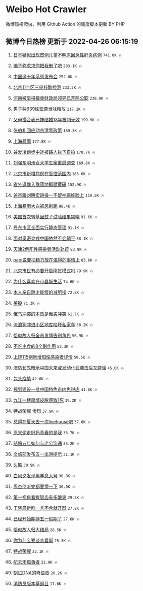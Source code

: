 # Weibo Hot Crawler 



微博热榜爬虫，利用 Github Action 的调度脚本更新 BY PHP 


## 微博今日热榜 更新于 2022-04-26 06:15:19 
1. [日本疑似出现首例儿童不明原因急性肝炎病例](https://s.weibo.com/weibo?q=%23%E6%97%A5%E6%9C%AC%E7%96%91%E4%BC%BC%E5%87%BA%E7%8E%B0%E9%A6%96%E4%BE%8B%E5%84%BF%E7%AB%A5%E4%B8%8D%E6%98%8E%E5%8E%9F%E5%9B%A0%E6%80%A5%E6%80%A7%E8%82%9D%E7%82%8E%E7%97%85%E4%BE%8B%23&Refer=top) `741.0K 🔥` 

1. [骗子称求求你把我删了吧](https://s.weibo.com/weibo?q=%23%E9%AA%97%E5%AD%90%E7%A7%B0%E6%B1%82%E6%B1%82%E4%BD%A0%E6%8A%8A%E6%88%91%E5%88%A0%E4%BA%86%E5%90%A7%23&Refer=top) `283.1K 🔥` 

1. [中国这十年系列发布会](https://s.weibo.com/weibo?q=%23%E4%B8%AD%E5%9B%BD%E8%BF%99%E5%8D%81%E5%B9%B4%E7%B3%BB%E5%88%97%E5%8F%91%E5%B8%83%E4%BC%9A%23&Refer=top) `252.0K 🔥` 

1. [北京11个区三轮核酸检测](https://s.weibo.com/weibo?q=%23%E5%8C%97%E4%BA%AC11%E4%B8%AA%E5%8C%BA%E4%B8%89%E8%BD%AE%E6%A0%B8%E9%85%B8%E6%A3%80%E6%B5%8B%23&Refer=top) `233.2K 🔥` 

1. [河南被举报猥亵财政局领导已开除公职](https://s.weibo.com/weibo?q=%23%E6%B2%B3%E5%8D%97%E8%A2%AB%E4%B8%BE%E6%8A%A5%E7%8C%A5%E4%BA%B5%E8%B4%A2%E6%94%BF%E5%B1%80%E9%A2%86%E5%AF%BC%E5%B7%B2%E5%BC%80%E9%99%A4%E5%85%AC%E8%81%8C%23&Refer=top) `230.9K 🔥` 

1. [男子种939株罂粟当味精放](https://s.weibo.com/weibo?q=%23%E7%94%B7%E5%AD%90%E7%A7%8D939%E6%A0%AA%E7%BD%82%E7%B2%9F%E5%BD%93%E5%91%B3%E7%B2%BE%E6%94%BE%23&Refer=top) `217.2K 🔥` 

1. [父母撮合表兄妹结婚13年被判无效](https://s.weibo.com/weibo?q=%23%E7%88%B6%E6%AF%8D%E6%92%AE%E5%90%88%E8%A1%A8%E5%85%84%E5%A6%B9%E7%BB%93%E5%A9%9A13%E5%B9%B4%E8%A2%AB%E5%88%A4%E6%97%A0%E6%95%88%23&Refer=top) `199.9K 🔥` 

1. [张伯礼回应动态清零政策](https://s.weibo.com/weibo?q=%23%E5%BC%A0%E4%BC%AF%E7%A4%BC%E5%9B%9E%E5%BA%94%E5%8A%A8%E6%80%81%E6%B8%85%E9%9B%B6%E6%94%BF%E7%AD%96%23&Refer=top) `189.3K 🔥` 

1. [上海暴雨](https://s.weibo.com/weibo?q=%23%E4%B8%8A%E6%B5%B7%E6%9A%B4%E9%9B%A8%23&Refer=top) `177.8K 🔥` 

1. [谷爱凌跑步中途被路人拦下自拍](https://s.weibo.com/weibo?q=%23%E8%B0%B7%E7%88%B1%E5%87%8C%E8%B7%91%E6%AD%A5%E4%B8%AD%E9%80%94%E8%A2%AB%E8%B7%AF%E4%BA%BA%E6%8B%A6%E4%B8%8B%E8%87%AA%E6%8B%8D%23&Refer=top) `170.7K 🔥` 

1. [刘强东明州女大学生案重启调查](https://s.weibo.com/weibo?q=%23%E5%88%98%E5%BC%BA%E4%B8%9C%E6%98%8E%E5%B7%9E%E5%A5%B3%E5%A4%A7%E5%AD%A6%E7%94%9F%E6%A1%88%E9%87%8D%E5%90%AF%E8%B0%83%E6%9F%A5%23&Refer=top) `169.8K 🔥` 

1. [北京市新增病例在管控范围内](https://s.weibo.com/weibo?q=%23%E5%8C%97%E4%BA%AC%E5%B8%82%E6%96%B0%E5%A2%9E%E7%97%85%E4%BE%8B%E5%9C%A8%E7%AE%A1%E6%8E%A7%E8%8C%83%E5%9B%B4%E5%86%85%23&Refer=top) `165.6K 🔥` 

1. [省外返豫入豫落地即赋黄码](https://s.weibo.com/weibo?q=%23%E7%9C%81%E5%A4%96%E8%BF%94%E8%B1%AB%E5%85%A5%E8%B1%AB%E8%90%BD%E5%9C%B0%E5%8D%B3%E8%B5%8B%E9%BB%84%E7%A0%81%23&Refer=top) `152.9K 🔥` 

1. [爸爸跟刘畊宏跳操一不留神踢娃脸上](https://s.weibo.com/weibo?q=%23%E7%88%B8%E7%88%B8%E8%B7%9F%E5%88%98%E7%95%8A%E5%AE%8F%E8%B7%B3%E6%93%8D%E4%B8%80%E4%B8%8D%E7%95%99%E7%A5%9E%E8%B8%A2%E5%A8%83%E8%84%B8%E4%B8%8A%23&Refer=top) `110.5K 🔥` 

1. [上海暴雨大白被风刮跑](https://s.weibo.com/weibo?q=%23%E4%B8%8A%E6%B5%B7%E6%9A%B4%E9%9B%A8%E5%A4%A7%E7%99%BD%E8%A2%AB%E9%A3%8E%E5%88%AE%E8%B7%91%23&Refer=top) `98.4K 🔥` 

1. [美国首次转基因蚊子试验结果揭晓](https://s.weibo.com/weibo?q=%23%E7%BE%8E%E5%9B%BD%E9%A6%96%E6%AC%A1%E8%BD%AC%E5%9F%BA%E5%9B%A0%E8%9A%8A%E5%AD%90%E8%AF%95%E9%AA%8C%E7%BB%93%E6%9E%9C%E6%8F%AD%E6%99%93%23&Refer=top) `91.6K 🔥` 

1. [丹东市区全面实行静态管理](https://s.weibo.com/weibo?q=%23%E4%B8%B9%E4%B8%9C%E5%B8%82%E5%8C%BA%E5%85%A8%E9%9D%A2%E5%AE%9E%E8%A1%8C%E9%9D%99%E6%80%81%E7%AE%A1%E7%90%86%23&Refer=top) `91.1K 🔥` 

1. [面对奥密克戎中国依然不会躺平](https://s.weibo.com/weibo?q=%23%E9%9D%A2%E5%AF%B9%E5%A5%A5%E5%AF%86%E5%85%8B%E6%88%8E%E4%B8%AD%E5%9B%BD%E4%BE%9D%E7%84%B6%E4%B8%8D%E4%BC%9A%E8%BA%BA%E5%B9%B3%23&Refer=top) `88.1K 🔥` 

1. [天津2例阳性感染者活动轨迹](https://s.weibo.com/weibo?q=%23%E5%A4%A9%E6%B4%A52%E4%BE%8B%E9%98%B3%E6%80%A7%E6%84%9F%E6%9F%93%E8%80%85%E6%B4%BB%E5%8A%A8%E8%BD%A8%E8%BF%B9%23&Refer=top) `83.9K 🔥` 

1. [papi说要把精力放在值得的事情上](https://s.weibo.com/weibo?q=%23papi%E8%AF%B4%E8%A6%81%E6%8A%8A%E7%B2%BE%E5%8A%9B%E6%94%BE%E5%9C%A8%E5%80%BC%E5%BE%97%E7%9A%84%E4%BA%8B%E6%83%85%E4%B8%8A%23&Refer=top) `83.6K 🔥` 

1. [北京市民有必要开启囤货模式吗](https://s.weibo.com/weibo?q=%23%E5%8C%97%E4%BA%AC%E5%B8%82%E6%B0%91%E6%9C%89%E5%BF%85%E8%A6%81%E5%BC%80%E5%90%AF%E5%9B%A4%E8%B4%A7%E6%A8%A1%E5%BC%8F%E5%90%97%23&Refer=top) `79.9K 🔥` 

1. [为什么喜欢在小县城生活](https://s.weibo.com/weibo?q=%23%E4%B8%BA%E4%BB%80%E4%B9%88%E5%96%9C%E6%AC%A2%E5%9C%A8%E5%B0%8F%E5%8E%BF%E5%9F%8E%E7%94%9F%E6%B4%BB%23&Refer=top) `74.6K 🔥` 

1. [本人亲自跳才能瘦的减肥操](https://s.weibo.com/weibo?q=%23%E6%9C%AC%E4%BA%BA%E4%BA%B2%E8%87%AA%E8%B7%B3%E6%89%8D%E8%83%BD%E7%98%A6%E7%9A%84%E5%87%8F%E8%82%A5%E6%93%8D%23&Refer=top) `72.8K 🔥` 

1. [美股](https://s.weibo.com/weibo?q=%23%E7%BE%8E%E8%82%A1%23&Refer=top) `71.3K 🔥` 

1. [俄乌冲突的本质是俄美冲突](https://s.weibo.com/weibo?q=%E4%BF%84%E4%B9%8C%E5%86%B2%E7%AA%81%E7%9A%84%E6%9C%AC%E8%B4%A8%E6%98%AF%E4%BF%84%E7%BE%8E%E5%86%B2%E7%AA%81&Refer=top) `61.7K 🔥` 

1. [流浪狗冲进小区地库咬坏私家车](https://s.weibo.com/weibo?q=%23%E6%B5%81%E6%B5%AA%E7%8B%97%E5%86%B2%E8%BF%9B%E5%B0%8F%E5%8C%BA%E5%9C%B0%E5%BA%93%E5%92%AC%E5%9D%8F%E7%A7%81%E5%AE%B6%E8%BD%A6%23&Refer=top) `58.2K 🔥` 

1. [恰似故人归全员发博告别角色](https://s.weibo.com/weibo?q=%23%E6%81%B0%E4%BC%BC%E6%95%85%E4%BA%BA%E5%BD%92%E5%85%A8%E5%91%98%E5%8F%91%E5%8D%9A%E5%91%8A%E5%88%AB%E8%A7%92%E8%89%B2%23&Refer=top) `56.9K 🔥` 

1. [不吃主食的8个副作用](https://s.weibo.com/weibo?q=%23%E4%B8%8D%E5%90%83%E4%B8%BB%E9%A3%9F%E7%9A%848%E4%B8%AA%E5%89%AF%E4%BD%9C%E7%94%A8%23&Refer=top) `52.3K 🔥` 

1. [上饶115例新增阳性感染者详情](https://s.weibo.com/weibo?q=%23%E4%B8%8A%E9%A5%B6115%E4%BE%8B%E6%96%B0%E5%A2%9E%E9%98%B3%E6%80%A7%E6%84%9F%E6%9F%93%E8%80%85%E8%AF%A6%E6%83%85%23&Refer=top) `50.5K 🔥` 

1. [澳防长先暗示中国未来或发动化武袭击后又辟谣](https://s.weibo.com/weibo?q=%23%E6%BE%B3%E9%98%B2%E9%95%BF%E5%85%88%E6%9A%97%E7%A4%BA%E4%B8%AD%E5%9B%BD%E6%9C%AA%E6%9D%A5%E6%88%96%E5%8F%91%E5%8A%A8%E5%8C%96%E6%AD%A6%E8%A2%AD%E5%87%BB%E5%90%8E%E5%8F%88%E8%BE%9F%E8%B0%A3%23&Refer=top) `45.6K 🔥` 

1. [包头疫情](https://s.weibo.com/weibo?q=%E5%8C%85%E5%A4%B4%E7%96%AB%E6%83%85&Refer=top) `42.0K 🔥` 

1. [规划建设一批中国特色市内免税店](https://s.weibo.com/weibo?q=%23%E8%A7%84%E5%88%92%E5%BB%BA%E8%AE%BE%E4%B8%80%E6%89%B9%E4%B8%AD%E5%9B%BD%E7%89%B9%E8%89%B2%E5%B8%82%E5%86%85%E5%85%8D%E7%A8%8E%E5%BA%97%23&Refer=top) `41.8K 🔥` 

1. [九江一楼房墙皮脱落致1死](https://s.weibo.com/weibo?q=%23%E4%B9%9D%E6%B1%9F%E4%B8%80%E6%A5%BC%E6%88%BF%E5%A2%99%E7%9A%AE%E8%84%B1%E8%90%BD%E8%87%B41%E6%AD%BB%23&Refer=top) `39.2K 🔥` 

1. [特战荣耀 惨烈](https://s.weibo.com/weibo?q=%E7%89%B9%E6%88%98%E8%8D%A3%E8%80%80%20%E6%83%A8%E7%83%88&Refer=top) `37.9K 🔥` 

1. [总得在夏天去一次livehouse吧](https://s.weibo.com/weibo?q=%23%E6%80%BB%E5%BE%97%E5%9C%A8%E5%A4%8F%E5%A4%A9%E5%8E%BB%E4%B8%80%E6%AC%A1livehouse%E5%90%A7%23&Refer=top) `37.0K 🔥` 

1. [原来偷走妈妈青春的是我](https://s.weibo.com/weibo?q=%23%E5%8E%9F%E6%9D%A5%E5%81%B7%E8%B5%B0%E5%A6%88%E5%A6%88%E9%9D%92%E6%98%A5%E7%9A%84%E6%98%AF%E6%88%91%23&Refer=top) `36.7K 🔥` 

1. [结婚五年如何与老公沟通](https://s.weibo.com/weibo?q=%23%E7%BB%93%E5%A9%9A%E4%BA%94%E5%B9%B4%E5%A6%82%E4%BD%95%E4%B8%8E%E8%80%81%E5%85%AC%E6%B2%9F%E9%80%9A%23&Refer=top) `35.2K 🔥` 

1. [文旅部发布五一出游提示](https://s.weibo.com/weibo?q=%23%E6%96%87%E6%97%85%E9%83%A8%E5%8F%91%E5%B8%83%E4%BA%94%E4%B8%80%E5%87%BA%E6%B8%B8%E6%8F%90%E7%A4%BA%23&Refer=top) `31.1K 🔥` 

1. [久酷](https://s.weibo.com/weibo?q=%E4%B9%85%E9%85%B7&Refer=top) `30.9K 🔥` 

1. [白风夕发现黑丰息大号](https://s.weibo.com/weibo?q=%23%E7%99%BD%E9%A3%8E%E5%A4%95%E5%8F%91%E7%8E%B0%E9%BB%91%E4%B8%B0%E6%81%AF%E5%A4%A7%E5%8F%B7%23&Refer=top) `30.8K 🔥` 

1. [周杰伦听完都要愣一下](https://s.weibo.com/weibo?q=%23%E5%91%A8%E6%9D%B0%E4%BC%A6%E5%90%AC%E5%AE%8C%E9%83%BD%E8%A6%81%E6%84%A3%E4%B8%80%E4%B8%8B%23&Refer=top) `30.0K 🔥` 

1. [第一视角看拔智齿有多酸爽](https://s.weibo.com/weibo?q=%23%E7%AC%AC%E4%B8%80%E8%A7%86%E8%A7%92%E7%9C%8B%E6%8B%94%E6%99%BA%E9%BD%BF%E6%9C%89%E5%A4%9A%E9%85%B8%E7%88%BD%23&Refer=top) `29.5K 🔥` 

1. [王晓晨新剧一言不合就开怼](https://s.weibo.com/weibo?q=%23%E7%8E%8B%E6%99%93%E6%99%A8%E6%96%B0%E5%89%A7%E4%B8%80%E8%A8%80%E4%B8%8D%E5%90%88%E5%B0%B1%E5%BC%80%E6%80%BC%23&Refer=top) `27.8K 🔥` 

1. [已经开始期待五一假期了](https://s.weibo.com/weibo?q=%23%E5%B7%B2%E7%BB%8F%E5%BC%80%E5%A7%8B%E6%9C%9F%E5%BE%85%E4%BA%94%E4%B8%80%E5%81%87%E6%9C%9F%E4%BA%86%23&Refer=top) `27.6K 🔥` 

1. [恰似故人归大结局](https://s.weibo.com/weibo?q=%23%E6%81%B0%E4%BC%BC%E6%95%85%E4%BA%BA%E5%BD%92%E5%A4%A7%E7%BB%93%E5%B1%80%23&Refer=top) `26.5K 🔥` 

1. [你为什么要谈恋爱啊](https://s.weibo.com/weibo?q=%23%E4%BD%A0%E4%B8%BA%E4%BB%80%E4%B9%88%E8%A6%81%E8%B0%88%E6%81%8B%E7%88%B1%E5%95%8A%23&Refer=top) `25.3K 🔥` 

1. [特战荣耀](https://s.weibo.com/weibo?q=%E7%89%B9%E6%88%98%E8%8D%A3%E8%80%80&Refer=top) `22.1K 🔥` 

1. [纪云禾孤勇者](https://s.weibo.com/weibo?q=%23%E7%BA%AA%E4%BA%91%E7%A6%BE%E5%AD%A4%E5%8B%87%E8%80%85%23&Refer=top) `21.9K 🔥` 

1. [刻进DNA的粤语歌](https://s.weibo.com/weibo?q=%23%E5%88%BB%E8%BF%9BDNA%E7%9A%84%E7%B2%A4%E8%AF%AD%E6%AD%8C%23&Refer=top) `20.2K 🔥` 

1. [消防员版本草纲目](https://s.weibo.com/weibo?q=%23%E6%B6%88%E9%98%B2%E5%91%98%E7%89%88%E6%9C%AC%E8%8D%89%E7%BA%B2%E7%9B%AE%23&Refer=top) `17.6K 🔥` 

